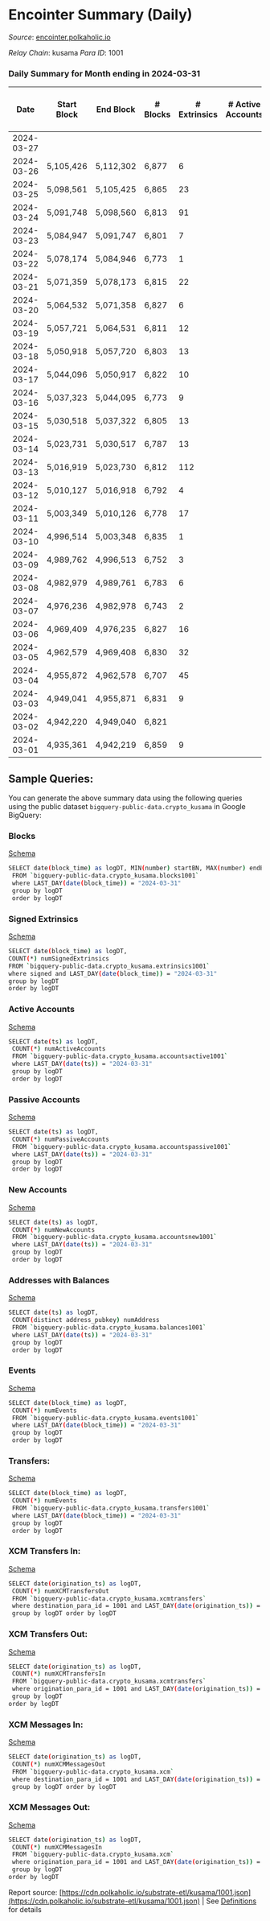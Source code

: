 # Encointer Summary (Daily)

_Source_: [encointer.polkaholic.io](https://encointer.polkaholic.io)

*Relay Chain*: kusama
*Para ID*: 1001



### Daily Summary for Month ending in 2024-03-31


| Date    | Start Block | End Block | # Blocks | # Extrinsics | # Active Accounts | # Passive Accounts | # New Accounts | # Addresses | # Events  | # Transfers ($USD) | # XCM Transfers In ($USD) | # XCM Transfers Out ($USD) | # XCM In | # XCM Out | Issues |
|---------|-------------|-----------|----------|--------------|-------------------|--------------------|----------------|-------------|-----------|--------------------|---------------------------|----------------------------|----------|-----------|--------|
| 2024-03-27 |  |  |  |  |  |  |  |  |  |   |   |   |  |  |  |
| 2024-03-26 | 5,105,426 | 5,112,302 | 6,877 | 6 |  |  |  | 95 | 13,774 | 1  |   |   |  |  |  |
| 2024-03-25 | 5,098,561 | 5,105,425 | 6,865 | 23 |  |  |  | 95 | 13,817 | 3  |   |   |  |  |  |
| 2024-03-24 | 5,091,748 | 5,098,560 | 6,813 | 91 |  |  |  | 94 | 13,940 | 15  |   |   |  |  |  |
| 2024-03-23 | 5,084,947 | 5,091,747 | 6,801 | 7 |  |  |  | 87 | 13,622 |   |   |   |  |  |  |
| 2024-03-22 | 5,078,174 | 5,084,946 | 6,773 | 1 |  |  |  | 87 | 13,555 |   |   |   |  |  |  |
| 2024-03-21 | 5,071,359 | 5,078,173 | 6,815 | 22 |  |  |  | 87 | 13,723 | 7  |   |   |  |  |  |
| 2024-03-20 | 5,064,532 | 5,071,358 | 6,827 | 6 |  |  |  | 84 | 13,676 |   |   |   |  |  |  |
| 2024-03-19 | 5,057,721 | 5,064,531 | 6,811 | 12 |  |  |  | 84 | 13,656 |   |   |   |  |  |  |
| 2024-03-18 | 5,050,918 | 5,057,720 | 6,803 | 13 |  |  |  | 84 | 13,656 | 1  |   |   |  |  |  |
| 2024-03-17 | 5,044,096 | 5,050,917 | 6,822 | 10 |  |  |  | 83 | 13,675 |   |   |   |  |  |  |
| 2024-03-16 | 5,037,323 | 5,044,095 | 6,773 | 9 |  |  |  | 83 | 13,575 |   |   |   |  |  |  |
| 2024-03-15 | 5,030,518 | 5,037,322 | 6,805 | 13 |  |  |  | 83 | 13,668 | 1  |   |   |  |  |  |
| 2024-03-14 | 5,023,731 | 5,030,517 | 6,787 | 13 |  |  |  | 83 | 13,622 | 6  |   |   |  |  |  |
| 2024-03-13 | 5,016,919 | 5,023,730 | 6,812 | 112 |  |  |  | 82 | 13,943 | 8  |   |   |  |  |  |
| 2024-03-12 | 5,010,127 | 5,016,918 | 6,792 | 4 |  |  |  | 80 | 13,610 | 3  |   |   |  |  |  |
| 2024-03-11 | 5,003,349 | 5,010,126 | 6,778 | 17 |  |  |  | 79 | 13,614 |   |   |   |  |  |  |
| 2024-03-10 | 4,996,514 | 5,003,348 | 6,835 | 1 |  |  |  | 79 | 13,677 |   |   |   |  |  |  |
| 2024-03-09 | 4,989,762 | 4,996,513 | 6,752 | 3 |  |  |  | 79 | 13,513 |   |   |   |  |  |  |
| 2024-03-08 | 4,982,979 | 4,989,761 | 6,783 | 6 |  |  |  | 79 | 13,586 |   |   |   |  |  |  |
| 2024-03-07 | 4,976,236 | 4,982,978 | 6,743 | 2 |  |  |  | 79 | 13,492 |   |   |   |  |  |  |
| 2024-03-06 | 4,969,409 | 4,976,235 | 6,827 | 16 |  |  |  | 79 | 13,706 |   |   |   |  |  |  |
| 2024-03-05 | 4,962,579 | 4,969,408 | 6,830 | 32 |  |  |  | 79 | 13,769 | 4  |   |   |  |  |  |
| 2024-03-04 | 4,955,872 | 4,962,578 | 6,707 | 45 |  |  |  | 78 | 13,550 |   |   |   |  |  |  |
| 2024-03-03 | 4,949,041 | 4,955,871 | 6,831 | 9 |  |  |  | 78 | 13,689 |   |   |   |  |  |  |
| 2024-03-02 | 4,942,220 | 4,949,040 | 6,821 |  |  |  |  | 78 | 13,649 |   |   |   |  |  |  |
| 2024-03-01 | 4,935,361 | 4,942,219 | 6,859 | 9 |  |  |  | 78 | 13,750 |   |   |   |  |  |  |

## Sample Queries:
You can generate the above summary data using the following queries using the public dataset `bigquery-public-data.crypto_kusama` in Google BigQuery:


### Blocks 

[Schema](https://github.com/colorfulnotion/substrate-etl/blob/main/schema/blocks.json)

```bash
SELECT date(block_time) as logDT, MIN(number) startBN, MAX(number) endBN, COUNT(*) numBlocks 
 FROM `bigquery-public-data.crypto_kusama.blocks1001`  
 where LAST_DAY(date(block_time)) = "2024-03-31" 
 group by logDT 
 order by logDT
```

### Signed Extrinsics 

[Schema](https://github.com/colorfulnotion/substrate-etl/blob/main/schema/extrinsics.json)

```bash
SELECT date(block_time) as logDT, 
COUNT(*) numSignedExtrinsics 
FROM `bigquery-public-data.crypto_kusama.extrinsics1001`  
where signed and LAST_DAY(date(block_time)) = "2024-03-31" 
group by logDT 
order by logDT
```

### Active Accounts 

[Schema](https://github.com/colorfulnotion/substrate-etl/blob/main/schema/accountsactive.json)

```bash
SELECT date(ts) as logDT, 
 COUNT(*) numActiveAccounts 
 FROM `bigquery-public-data.crypto_kusama.accountsactive1001` 
 where LAST_DAY(date(ts)) = "2024-03-31" 
 group by logDT 
 order by logDT
```

### Passive Accounts 

[Schema](https://github.com/colorfulnotion/substrate-etl/blob/main/schema/accountspassive.json)

```bash
SELECT date(ts) as logDT, 
 COUNT(*) numPassiveAccounts 
 FROM `bigquery-public-data.crypto_kusama.accountspassive1001` 
 where LAST_DAY(date(ts)) = "2024-03-31" 
 group by logDT 
 order by logDT
```

### New Accounts 

[Schema](https://github.com/colorfulnotion/substrate-etl/blob/main/schema/accountsnew.json)

```bash
SELECT date(ts) as logDT, 
 COUNT(*) numNewAccounts 
 FROM `bigquery-public-data.crypto_kusama.accountsnew1001` 
 where LAST_DAY(date(ts)) = "2024-03-31" 
 group by logDT
 order by logDT
```

### Addresses with Balances 

[Schema](https://github.com/colorfulnotion/substrate-etl/blob/main/schema/balances.json)

```bash
SELECT date(ts) as logDT,
 COUNT(distinct address_pubkey) numAddress 
 FROM `bigquery-public-data.crypto_kusama.balances1001` 
 where LAST_DAY(date(ts)) = "2024-03-31" 
 group by logDT 
 order by logDT
```

### Events 

[Schema](https://github.com/colorfulnotion/substrate-etl/blob/main/schema/events.json)

```bash
SELECT date(block_time) as logDT, 
 COUNT(*) numEvents 
 FROM `bigquery-public-data.crypto_kusama.events1001` 
 where LAST_DAY(date(block_time)) = "2024-03-31" 
 group by logDT 
 order by logDT
```

### Transfers:

[Schema](https://github.com/colorfulnotion/substrate-etl/blob/main/schema/transfers.json)

```bash
SELECT date(block_time) as logDT, 
 COUNT(*) numEvents 
 FROM `bigquery-public-data.crypto_kusama.transfers1001` 
 where LAST_DAY(date(block_time)) = "2024-03-31" 
 group by logDT 
 order by logDT
```

### XCM Transfers In: 

[Schema](https://github.com/colorfulnotion/substrate-etl/blob/main/schema/xcmtransfers.json)

```bash
SELECT date(origination_ts) as logDT, 
 COUNT(*) numXCMTransfersOut 
 FROM `bigquery-public-data.crypto_kusama.xcmtransfers` 
 where destination_para_id = 1001 and LAST_DAY(date(origination_ts)) = "2024-03-31" 
 group by logDT order by logDT
```

### XCM Transfers Out: 

[Schema](https://github.com/colorfulnotion/substrate-etl/blob/main/schema/xcmtransfers.json)

```bash
SELECT date(origination_ts) as logDT, 
 COUNT(*) numXCMTransfersIn 
 FROM `bigquery-public-data.crypto_kusama.xcmtransfers` 
 where origination_para_id = 1001 and LAST_DAY(date(origination_ts)) = "2024-03-31" 
 group by logDT 
order by logDT
```

### XCM Messages In: 

[Schema](https://github.com/colorfulnotion/substrate-etl/blob/main/schema/xcm.json)

```bash
SELECT date(origination_ts) as logDT, 
 COUNT(*) numXCMMessagesOut 
 FROM `bigquery-public-data.crypto_kusama.xcm` 
 where destination_para_id = 1001 and LAST_DAY(date(origination_ts)) = "2024-03-31" 
 group by logDT order by logDT
```

### XCM Messages Out: 

[Schema](https://github.com/colorfulnotion/substrate-etl/blob/main/schema/xcm.json)

```bash
SELECT date(origination_ts) as logDT, 
 COUNT(*) numXCMMessagesIn 
 FROM `bigquery-public-data.crypto_kusama.xcm` 
 where origination_para_id = 1001 and LAST_DAY(date(origination_ts)) = "2024-03-31" 
 group by logDT 
order by logDT
```


Report source: [https://cdn.polkaholic.io/substrate-etl/kusama/1001.json](https://cdn.polkaholic.io/substrate-etl/kusama/1001.json) | See [Definitions](/DEFINITIONS.md) for details
